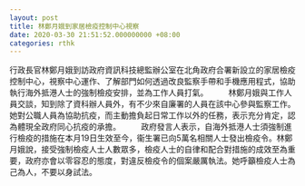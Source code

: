```yaml
---
layout: post
title: 林鄭月娥到家居檢疫控制中心視察
date: 2020-03-30 21:51:52.000000000 +08:00
categories: rthk
---
```


行政長官林鄭月娥到訪政府資訊科技總監辦公室在北角政府合署新設立的家居檢疫控制中心，視察中心運作、了解部門如何透過改良監察手帶和手機應用程式，協助執行海外抵港人士的強制檢疫安排，並為工作人員打氣。
　　 
林鄭月娥與工作人員交談，知到除了資科辦人員外，有不少來自廉署的人員在該中心參與監察工作。她對公職人員為協助抗疫，而主動擔負起日常工作以外的任務，表示充分肯定，認為體現全政府同心抗疫的承擔。
　　 
政府發言人表示，自海外抵港人士須強制進行檢疫的措施在本月19日生效至今，衞生署已向5萬名相關人士發出檢疫令。林鄭月娥說，接受強制檢疫人士人數眾多，檢疫人士的自律和配合對措施的成效至為重要，政府亦會以零容忍的態度，對違反檢疫令的個案嚴厲執法。她呼籲檢疫人士為己為人，不要以身試法。
